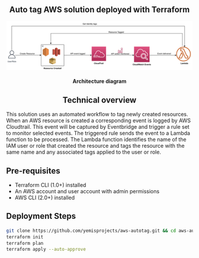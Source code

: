 <h2 align="center">Auto tag AWS solution deployed with Terraform</h2>

![Solution](https://github.com/yemisprojects/aws-autotag/blob/main/images/Architecture.png)
<h4 align="center">Architecture diagram</h4>

<h2 align="center">Technical overview</h2>

This solution uses an automated workflow to tag newly created resources. When an AWS resource is created a corresponding event is logged by AWS Cloudtrail. This event will be captured by Eventbridge and trigger a rule set to monitor selected events. The triggered rule sends the event to a Lambda function to be processed. The Lambda function identifies the name of the IAM user or role that created the resource and tags the resource with the same name and any associated tags applied to the user or role.

## Pre-requisites
- Terraform CLI (1.0+) installed
- An AWS account and user account with admin permissions
- AWS CLI (2.0+) installed

## Deployment Steps

```bash
git clone https://github.com/yemisprojects/aws-autotag.git && cd aws-autotag
terraform init
terraform plan
terraform apply --auto-approve
```